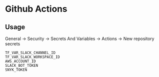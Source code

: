 # Github Actions

## Usage
General -> Security -> Secrets And Variables -> Actions -> New repository secrets 
```
TF_VAR_SLACK_CHANNEL_ID
TF_VAR_SLACK_WORKSPACE_ID
AWS_ACCOUNT_ID
SLACK_BOT_TOKEN
SNYK_TOKEN
```